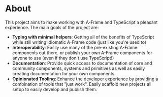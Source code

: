 # About
This project aims to make working with A-Frame and TypeScript a pleasant experience. The main goals of the project are:

 * **Typing with minimal helpers**: Getting all of the benefits of TypeScript while still writing idiomatic A-Frame code (just like you're used to)
 * **Interoperability**: Easily use many of the pre-existing A-Frame components out there, or publish your own A-Frame components for anyone to use (even if they don't use TypeScript!)
 * **Documentation**: Provide quick access to documentation of core and community components, systems and primitives as well as easily creating documentation for your own components.
 * **Opinionated Tooling**: Enhance the developer experience by providing a combination of tools that "just work". Easily scaffold new projects all setup to easily develop and publish them. 